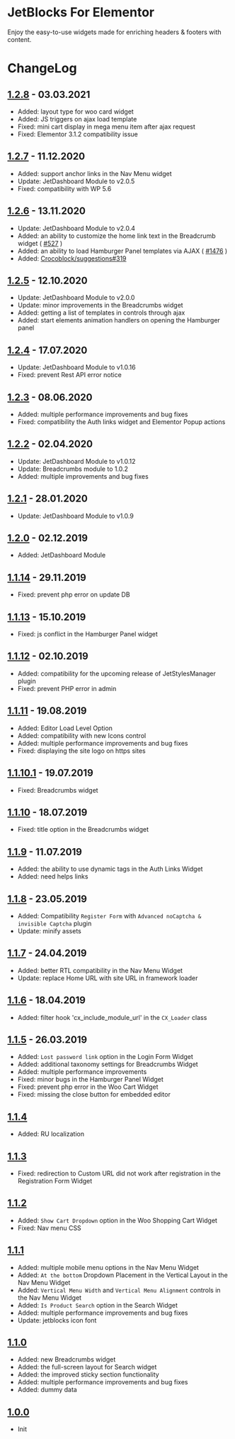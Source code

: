 # JetBlocks For Elementor

Enjoy the easy-to-use widgets made for enriching headers & footers with content.

# ChangeLog

## [1.2.8](https://github.com/ZemezLab/jet-blocks/releases/tag/1.2.8) - 03.03.2021
* Added: layout type for woo card widget
* Added: JS triggers on ajax load template
* Fixed: mini cart display in mega menu item after ajax request
* Fixed: Elementor 3.1.2 compatibility issue

## [1.2.7](https://github.com/ZemezLab/jet-blocks/releases/tag/1.2.7) - 11.12.2020
* Added: support anchor links in the Nav Menu widget
* Update: JetDashboard Module to v2.0.5
* Fixed: compatibility with WP 5.6

## [1.2.6](https://github.com/ZemezLab/jet-blocks/releases/tag/1.2.6) - 13.11.2020
* Update: JetDashboard Module to v2.0.4
* Added: an ability to customize the home link text in the Breadcrumb widget ( [#527](https://github.com/Crocoblock/suggestions/issues/527) )
* Added: an ability to load Hamburger Panel templates via AJAX ( [#1476](https://github.com/Crocoblock/suggestions/issues/1476) )
* Added: [Crocoblock/suggestions#319](https://github.com/Crocoblock/suggestions/issues/319)

## [1.2.5](https://github.com/ZemezLab/jet-blocks/releases/tag/1.2.5) - 12.10.2020
* Update: JetDashboard Module to v2.0.0
* Update: minor improvements in the Breadcrumbs widget
* Added: getting a list of templates in controls through ajax
* Added: start elements animation handlers on opening the Hamburger panel

## [1.2.4](https://github.com/ZemezLab/jet-blocks/releases/tag/1.2.4) - 17.07.2020
* Update: JetDashboard Module to v1.0.16
* Fixed: prevent Rest API error notice

## [1.2.3](https://github.com/ZemezLab/jet-blocks/releases/tag/1.2.3) - 08.06.2020
* Added: multiple performance improvements and bug fixes
* Fixed: compatibility the Auth links widget and Elementor Popup actions

## [1.2.2](https://github.com/ZemezLab/jet-blocks/releases/tag/1.2.2) - 02.04.2020
* Update: JetDashboard Module to v1.0.12
* Update: Breadcrumbs module to 1.0.2
* Added: multiple improvements and bug fixes

## [1.2.1](https://github.com/ZemezLab/jet-blocks/releases/tag/1.2.1) - 28.01.2020
* Update: JetDashboard Module to v1.0.9

## [1.2.0](https://github.com/ZemezLab/jet-blocks/releases/tag/1.2.0) - 02.12.2019
* Added: JetDashboard Module

## [1.1.14](https://github.com/ZemezLab/jet-blocks/releases/tag/1.1.14) - 29.11.2019
* Fixed: prevent php error on update DB

## [1.1.13](https://github.com/ZemezLab/jet-blocks/releases/tag/1.1.13) - 15.10.2019
* Fixed: js conflict in the Hamburger Panel widget

## [1.1.12](https://github.com/ZemezLab/jet-blocks/releases/tag/1.1.12) - 02.10.2019
* Added: compatibility for the upcoming release of JetStylesManager plugin
* Fixed: prevent PHP error in admin

## [1.1.11](https://github.com/ZemezLab/jet-blocks/releases/tag/1.1.11) - 19.08.2019
* Added: Editor Load Level Option
* Added: compatibility with new Icons control
* Added: multiple performance improvements and bug fixes
* Fixed: displaying the site logo on https sites

## [1.1.10.1](https://github.com/ZemezLab/jet-blocks/releases/tag/1.1.10.1) - 19.07.2019
* Fixed: Breadcrumbs widget

## [1.1.10](https://github.com/ZemezLab/jet-blocks/releases/tag/1.1.10) - 18.07.2019
* Fixed: title option in the Breadcrumbs widget

## [1.1.9](https://github.com/ZemezLab/jet-blocks/releases/tag/1.1.9) - 11.07.2019
* Added: the ability to use dynamic tags in the Auth Links Widget
* Added: need helps links

## [1.1.8](https://github.com/ZemezLab/jet-blocks/releases/tag/1.1.8) - 23.05.2019
* Added: Compatibility `Register Form` with `Advanced noCaptcha & invisible Captcha` plugin
* Update: minify assets

## [1.1.7](https://github.com/ZemezLab/jet-blocks/releases/tag/1.1.7) - 24.04.2019
* Added: better RTL compatibility in the Nav Menu Widget
* Update: replace Home URL with site URL in framework loader

## [1.1.6](https://github.com/ZemezLab/jet-blocks/releases/tag/1.1.6) - 18.04.2019
* Added: filter hook 'cx_include_module_url' in the `CX_Loader` class

## [1.1.5](https://github.com/ZemezLab/jet-blocks/releases/tag/1.1.5) - 26.03.2019
* Added: `Lost password link` option in the Login Form Widget
* Added: additional taxonomy settings for Breadcrumbs Widget
* Added: multiple performance improvements
* Fixed: minor bugs in the Hamburger Panel Widget
* Fixed: prevent php error in the Woo Cart Widget
* Fixed: missing the close button for embedded editor

## [1.1.4](https://github.com/ZemezLab/jet-blocks/releases/tag/1.1.4)
* Added: RU localization

## [1.1.3](https://github.com/ZemezLab/jet-blocks/releases/tag/1.1.3)
* Fixed: redirection to Custom URL did not work after registration in the Registration Form Widget

## [1.1.2](https://github.com/ZemezLab/jet-blocks/releases/tag/1.1.2)
* Added: `Show Cart Dropdown` option in the Woo Shopping Cart Widget
* Fixed: Nav menu CSS

## [1.1.1](https://github.com/ZemezLab/jet-blocks/releases/tag/1.1.1)

* Added: multiple mobile menu options in the Nav Menu Widget
* Added: `At the bottom` Dropdown Placement in the Vertical Layout in the Nav Menu Widget
* Added: `Vertical Menu Width` and `Vertical Menu Alignment` controls in the Nav Menu Widget
* Added: `Is Product Search` option in the Search Widget
* Added: multiple performance improvements and bug fixes
* Update: jetblocks icon font

## [1.1.0](https://github.com/ZemezLab/jet-blocks/releases/tag/1.1.0)

* Added: new Breadcrumbs widget
* Added: the full-screen layout for Search widget
* Added: the improved sticky section functionality
* Added: multiple performance improvements and bug fixes
* Added: dummy data

## [1.0.0](https://github.com/ZemezLab/jet-blocks/releases/tag/1.0.0)

* Init
